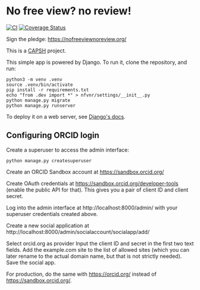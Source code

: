 No free view? no review!
========================

[![CI](https://github.com/dissemin/no-free-view-no-review/actions/workflows/django.yml/badge.svg)](https://github.com/dissemin/no-free-view-no-review/actions/workflows/django.yml)
[![Coverage Status](https://coveralls.io/repos/dissemin/no-free-view-no-review/badge.svg?branch=master&service=github)](https://coveralls.io/github/dissemin/no-free-view-no-review?branch=master)

Sign the pledge: https://nofreeviewnoreview.org/

This is a [CAPSH](https://association.dissem.in/) project.

This simple app is powered by Django. To run it, clone the repository, and run:

```
python3 -m venv .venv
source .venv/bin/activate
pip install -r requirements.txt
echo "from .dev import *" > nfvnr/settings/__init__.py
python manage.py migrate
python manage.py runserver
```

To deploy it on a web server, see [Django's docs](https://docs.djangoproject.com/en/3.0/howto/deployment/).

Configuring ORCID login
-----------------------

Create a superuser to access the admin interface:

```
python manage.py createsuperuser
```

Create an ORCID Sandbox account at https://sandbox.orcid.org/

Create OAuth credentials at https://sandbox.orcid.org/developer-tools (enable the public API for that).
This gives you a pair of client ID and client secret.

Log into the admin interface at http://localhost:8000/admin/ with your superuser credentials created above.

Create a new social application at http://localhost:8000/admin/socialaccount/socialapp/add/

Select orcid.org as provider
Input the client ID and secret in the first two text fields.
Add the example.com site to the list of allowed sites (which you can later rename to the actual domain name, but that is not strictly needed).
Save the social app.

For production, do the same with https://orcid.org/ instead of https://sandbox.orcid.org/.
